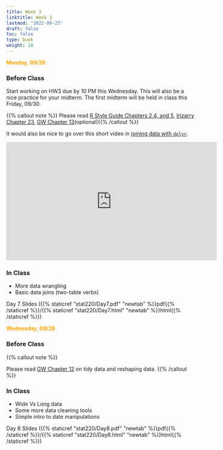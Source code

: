 ```yaml
---
title: Week 3 
linktitle: Week 3
lastmod: "2022-09-25"
draft: false  
toc: false  
type: book  
weight: 20
---
```


<span style="color:orange">**Monday, 09/26**</span>

### Before Class

Start working on HW3 due by 10 PM this Wednesday. This will also be a nice practice for your midterm. The first midterm will be held in class this Friday, 09/30.

{{% callout note %}}
Please read [R Style Guide Chapters 2,4, and 5](https://style.tidyverse.org/),  [Irizarry Chapter 23](https://rafalab.github.io/dsbook/joining-tables.html), [GW Chapter 13](https://r4ds.had.co.nz/relational-data.html#introduction-7)(optional){{% /callout %}}

It would also be nice to go over this short video in [joining data with `dplyr`](https://www.youtube.com/watch?v=Yg-pNqzDuN4).

<iframe width="560" height="315" src="https://www.youtube.com/embed/Yg-pNqzDuN4?start=10" title="YouTube video player" frameborder="0" allow="accelerometer; autoplay; clipboard-write; encrypted-media; gyroscope; picture-in-picture" allowfullscreen></iframe>

### In Class

- More data wrangling
- Basic data joins (two-table verbs)

Day 7 Slides ({{% staticref "stat220/Day7.pdf" "newtab" %}}pdf{{% /staticref %}}/{{% staticref "stat220/Day7.html" "newtab" %}}html{{% /staticref %}}) 



<span style="color:orange">**Wednesday, 09/28**</span>

### Before Class

{{% callout note %}}

Please read [GW Chapter 12](https://r4ds.had.co.nz/tidy-data.html) on tidy data and reshaping data. {{% /callout %}}

### In Class

- Wide Vs Long data
- Some more data cleaning tools
- Simple intro to date manipulations

Day 8 Slides ({{% staticref "stat220/Day8.pdf" "newtab" %}}pdf{{% /staticref %}}/{{% staticref "stat220/Day8.html" "newtab" %}}html{{% /staticref %}}) 